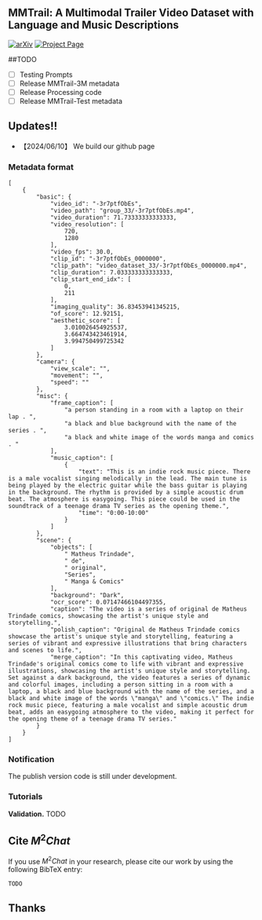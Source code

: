 ## MMTrail: A Multimodal Trailer Video Dataset with Language and Music Descriptions


[![arXiv](https://img.shields.io/badge/arXiv-2311.17963-b31b1b.svg)](https://github.com/litwellchi/MMTrail)
[![Project Page](https://img.shields.io/badge/Project-Website-green)](https://github.com/litwellchi/MMTrail)

##TODO
- [ ] Testing Prompts
- [ ] Release MMTrail-3M metadata
- [ ] Release Processing code
- [ ] Release MMTrail-Test metadata

## Updates!!
* 【2024/06/10】 We build our github page

### Metadata format
```
[
    {
        "basic": {
            "video_id": "-3r7ptfObEs",
            "video_path": "group_33/-3r7ptfObEs.mp4",
            "video_duration": 71.73333333333333,
            "video_resolution": [
                720,
                1280
            ],
            "video_fps": 30.0,
            "clip_id": "-3r7ptfObEs_0000000",
            "clip_path": "video_dataset_33/-3r7ptfObEs_0000000.mp4",
            "clip_duration": 7.033333333333333,
            "clip_start_end_idx": [
                0,
                211
            ],
            "imaging_quality": 36.83453941345215,
            "of_score": 12.92151,
            "aesthetic_score": [
                3.010026454925537,
                3.664743423461914,
                3.994750499725342
            ]
        },
        "camera": {
            "view_scale": "",
            "movement": "",
            "speed": ""
        },
        "misc": {
            "frame_caption": [
                "a person standing in a room with a laptop on their lap . ",
                "a black and blue background with the name of the series . ",
                "a black and white image of the words manga and comics . "
            ],
            "music_caption": [
                {
                    "text": "This is an indie rock music piece. There is a male vocalist singing melodically in the lead. The main tune is being played by the electric guitar while the bass guitar is playing in the background. The rhythm is provided by a simple acoustic drum beat. The atmosphere is easygoing. This piece could be used in the soundtrack of a teenage drama TV series as the opening theme.",
                    "time": "0:00-10:00"
                }
            ]
        },
        "scene": {
            "objects": [
                " Matheus Trindade",
                " de",
                " original",
                "Series",
                " Manga & Comics"
            ],
            "background": "Dark",
            "ocr_score": 0.07147466104497355,
            "caption": "The video is a series of original de Matheus Trindade comics, showcasing the artist's unique style and storytelling.",
            "polish_caption": "Original de Matheus Trindade comics showcase the artist's unique style and storytelling, featuring a series of vibrant and expressive illustrations that bring characters and scenes to life.",
            "merge_caption": "In this captivating video, Matheus Trindade's original comics come to life with vibrant and expressive illustrations, showcasing the artist's unique style and storytelling. Set against a dark background, the video features a series of dynamic and colorful images, including a person sitting in a room with a laptop, a black and blue background with the name of the series, and a black and white image of the words \"manga\" and \"comics.\" The indie rock music piece, featuring a male vocalist and simple acoustic drum beat, adds an easygoing atmosphere to the video, making it perfect for the opening theme of a teenage drama TV series."
        }
    }
]
```


### Notification
The publish version code is still under development. 
### Tutorials
**Validation.**
TODO

## Cite $M^{2}Chat$
If you use $M^{2}Chat$ in your research, please cite our work by using the following BibTeX entry:
```
TODO
```
## Thanks


```latex
```
